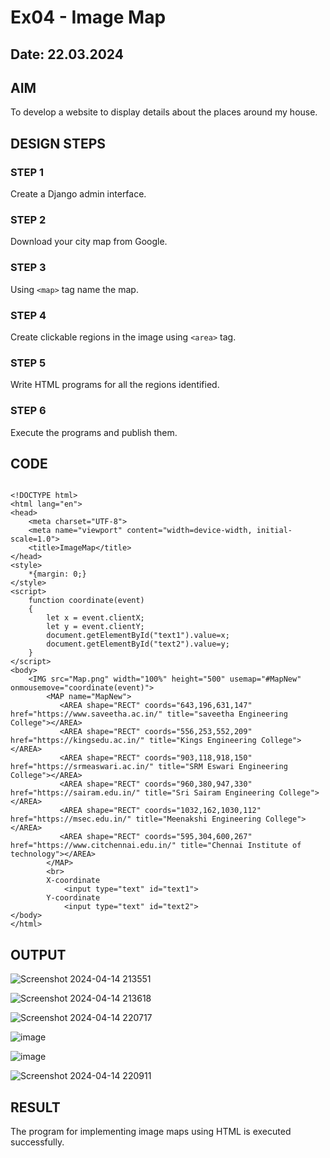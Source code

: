 # Ex04 - Image Map
## Date: 22.03.2024

## AIM
To develop a website to display details about the places around my house.

## DESIGN STEPS

### STEP 1
Create a Django admin interface.

### STEP 2
Download your city map from Google.

### STEP 3
Using ```<map>``` tag name the map.

### STEP 4
Create clickable regions in the image using ```<area>``` tag.

### STEP 5
Write HTML programs for all the regions identified.

### STEP 6
Execute the programs and publish them.

## CODE
```

<!DOCTYPE html>
<html lang="en">
<head>
    <meta charset="UTF-8">
    <meta name="viewport" content="width=device-width, initial-scale=1.0">
    <title>ImageMap</title>
</head>
<style>
    *{margin: 0;}
</style>
<script>
    function coordinate(event)
    {
        let x = event.clientX;
        let y = event.clientY;
        document.getElementById("text1").value=x;
        document.getElementById("text2").value=y;
    }
</script>
<body>
    <IMG src="Map.png" width="100%" height="500" usemap="#MapNew" onmousemove="coordinate(event)">
        <MAP name="MapNew">
           <AREA shape="RECT" coords="643,196,631,147" href="https://www.saveetha.ac.in/" title="saveetha Engineering College"></AREA>
           <AREA shape="RECT" coords="556,253,552,209" href="https://kingsedu.ac.in/" title="Kings Engineering College"></AREA>
           <AREA shape="RECT" coords="903,118,918,150" href="https://srmeaswari.ac.in/" title="SRM Eswari Engineering College"></AREA>
           <AREA shape="RECT" coords="960,380,947,330" href="https://sairam.edu.in/" title="Sri Sairam Engineering College"></AREA>
           <AREA shape="RECT" coords="1032,162,1030,112" href="https://msec.edu.in/" title="Meenakshi Engineering College"></AREA>
           <AREA shape="RECT" coords="595,304,600,267" href="https://www.citchennai.edu.in/" title="Chennai Institute of technology"></AREA>
        </MAP>
        <br>
        X-coordinate
            <input type="text" id="text1">
        Y-coordinate 
            <input type="text" id="text2">
</body>
</html>

```


## OUTPUT
 ![Screenshot 2024-04-14 213551](https://github.com/JAYASREE24032006/NearMe/assets/144360800/a1640895-413b-4b3c-981e-4402c61c2f43)

 ![Screenshot 2024-04-14 213618](https://github.com/JAYASREE24032006/NearMe/assets/144360800/124fc251-6a6c-4399-982c-b7be1aad9cf0)

 ![Screenshot 2024-04-14 220717](https://github.com/JAYASREE24032006/NearMe/assets/144360800/f2775713-f51c-4de1-94f3-d9171eb9dd0b)

 ![image](https://github.com/JAYASREE24032006/NearMe/assets/144360800/8deb3d6a-4e24-43df-b6e8-9bf3072d87c6)

 ![image](https://github.com/JAYASREE24032006/NearMe/assets/144360800/2941cef4-9b7e-4dea-a153-c69c358ddcb4)

 ![Screenshot 2024-04-14 220911](https://github.com/JAYASREE24032006/NearMe/assets/144360800/bddda35b-b067-410d-b3b3-bfd8929ed518)











## RESULT
The program for implementing image maps using HTML is executed successfully.
